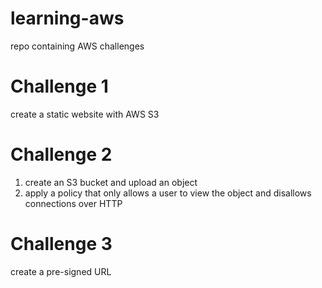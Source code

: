 # learning-aws
repo containing AWS challenges

# Challenge 1
create a static website with AWS S3

# Challenge 2
1. create an S3 bucket and upload an object
1. apply a policy that only allows a user to view the object and disallows connections over HTTP

# Challenge 3
create a pre-signed URL

